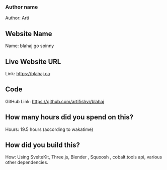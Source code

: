 ### Author name

Author: Arti

## Website Name

Name: blahaj go spinny

## Live Website URL

Link: https://blahaj.ca

## Code

GitHub Link: https://github.com/artifishvr/blahaj

## How many hours did you spend on this?

Hours: 19.5 hours (according to wakatime)

## How did you build this?

How: Using SvelteKit, Three.js, Blender <!-- (for converting [this model](https://booth.pm/en/items/3863806) to a lower poly, web-compatible format) -->, Squoosh <!-- (for lowering texture size)-->, cobalt.tools api, various other dependencies.
